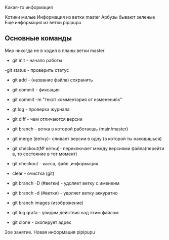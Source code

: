 Какая-то информация

Котики милые
Информация из ветки master
Арбузы бывают зеленые
Еще информация из ветки pipipupu
## Основные команды ##
Мир никогда не в ходил в планы ветки  master
- git init - начало работы 

-git status - проверить статус

- git add - (название файла) сохранить

- git commit - фиксация 

- git commit -m "текст комментария от изменениях"

- gt log - проверка журнала

- git diff - чем отличаются  версии

- git branch - ветка в которой работаешь (main/master)

- git merge (ветку)- сливает версии в одну (в которой ты находишься) 

- git checkout(№ ветки)- переключает между версиями  файла(перейти в, то состояние  в тот момент)

- git checkout - касса, файл ,информация

- clear - очистка (git)

- git branch -D (#ветки) - удоляет ветку с имененм
- git branch -d (#ветки) -  удоляет  ветку аккуратно
- git branch images (изоброжение)

- git log grafa - увидим  действия над этим файлом

- git clone - скопирует  адрес

 2ое занятие. Новая информация pipipupu